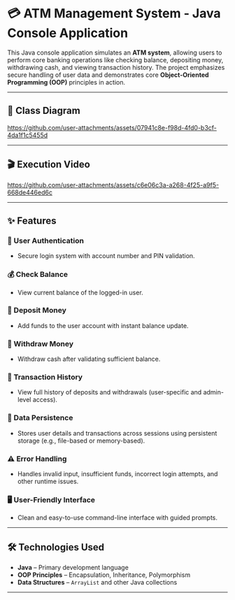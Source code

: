 # 💳 ATM Management System - Java Console Application

This Java console application simulates an **ATM system**, allowing users to perform core banking operations like checking balance, depositing money, withdrawing cash, and viewing transaction history. The project emphasizes secure handling of user data and demonstrates core **Object-Oriented Programming (OOP)** principles in action.

---

## 🧩 Class Diagram
https://github.com/user-attachments/assets/07941c8e-f98d-4fd0-b3cf-4da1f1c5455d

---

## 🎬 Execution Video
https://github.com/user-attachments/assets/c6e06c3a-a268-4f25-a9f5-668de446ed6c

---

## ✨ Features

### 🔐 User Authentication
- Secure login system with account number and PIN validation.

### 💰 Check Balance
- View current balance of the logged-in user.

### 🏦 Deposit Money
- Add funds to the user account with instant balance update.

### 💸 Withdraw Money
- Withdraw cash after validating sufficient balance.

### 📜 Transaction History
- View full history of deposits and withdrawals (user-specific and admin-level access).

### 💾 Data Persistence
- Stores user details and transactions across sessions using persistent storage (e.g., file-based or memory-based).

### ⚠️ Error Handling
- Handles invalid input, insufficient funds, incorrect login attempts, and other runtime issues.

### 🖥️ User-Friendly Interface
- Clean and easy-to-use command-line interface with guided prompts.

---

## 🛠️ Technologies Used

- **Java** – Primary development language
- **OOP Principles** – Encapsulation, Inheritance, Polymorphism
- **Data Structures** – `ArrayList` and other Java collections

---


